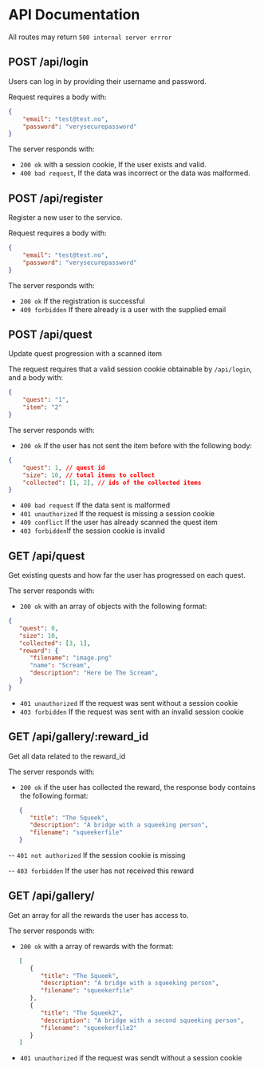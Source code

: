 # API Documentation

All routes may return `500 internal server errror`

## POST /api/login

Users can log in by providing their username and password.

Request requires a body with:
```json
{
    "email": "test@test.no",
    "password": "verysecurepassword"
}
```

The server responds with:

- `200 ok` with a session cookie, If the user exists and valid.
- `400 bad request`, If the data was incorrect or the data was malformed.

## POST /api/register

Register a new user to the service.

Request requires a body with:
```json
{
    "email": "test@test.no",
    "password": "verysecurepassword"
}
```

The server responds with:

- `200 ok` If the registration is successful
- `409 forbidden` If there already is a user with the supplied email

## POST /api/quest

Update quest progression with a scanned item

The request requires that a valid session cookie obtainable by `/api/login`,
and a body with:
```json
{
    "quest": "1",
    "item": "2"
}
```

The server responds with:

- `200 ok` If the user has not sent the item before with the following body:
    

``` json
{
    "quest": 1, // quest id
    "size": 10, // total items to collect
    "collected": [1, 2], // ids of the collected items
}

```

- `400 bad request` If the data sent is malformed
- `401 unauthorized` If the request is missing a session cookie
- `409 conflict` If the user has already scanned the quest item
- `403 forbidden`If the session cookie is invalid


## GET /api/quest

Get existing quests and how far the user has progressed on each quest.

The server responds with:

- `200 ok` with an array of objects with the following format:
    

``` json
{
   "quest": 0,
   "size": 10,
   "collected": [3, 1],
   "reward": {
      "filename": "image.png"
      "name": "Scream",
      "description": "Here be The Scream",
   }
}

```

- `401 unauthorized` If the request was sent without a session cookie
- `403 forbidden` If the request was sent with an invalid session cookie

## GET /api/gallery/:reward_id

Get all data related to the reward_id

The server responds with:

- `200 ok` if the user has collected the reward, the response body contains the following format:

```json
   {
      "title": "The Squeek",
      "description": "A bridge with a squeeking person",
      "filename": "squeekerfile"
   }
```

-- `401 not authorized` If the session cookie is missing

-- `403 forbidden` If the user has not received this reward

## GET /api/gallery/

Get an array for all the rewards the user has access to.

The server responds with:

- `200 ok` with a array of rewards with the format:
```json
   [
      {
         "title": "The Squeek",
         "description": "A bridge with a squeeking person",
         "filename": "squeekerfile"
      },
      {
         "title": "The Squeek2",
         "description": "A bridge with a second squeeking person",
         "filename": "squeekerfile2"
      }
   ]
```

- `401 unauthorized` if the request was sendt without a session cookie
